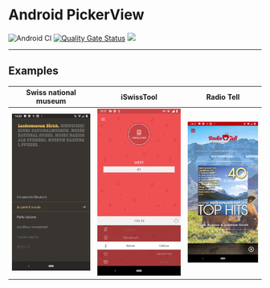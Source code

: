 # Android PickerView

![Android CI](https://github.com/swissdevch/android-picker/workflows/Android%20CI/badge.svg)
[![Quality Gate Status](https://sonarcloud.io/api/project_badges/measure?project=swissdevch_android-picker&metric=alert_status)](https://sonarcloud.io/dashboard?id=swissdevch_android-picker)
[![](https://jitpack.io/v/swissdevch/android-picker.svg)](https://jitpack.io/#swissdevch/android-picker)

---

## Examples

| Swiss national museum | iSwissTool | Radio Tell |
| --- | --- | --- |
| ![Swiss national museum](screenshots/snm.png) | ![iSwissTool](screenshots/iswisstool.png) | ![Radio Tell](screenshots/radio_tell.png) |
